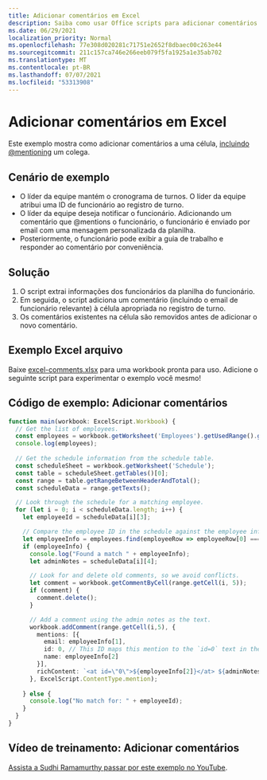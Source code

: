 ```yaml
---
title: Adicionar comentários em Excel
description: Saiba como usar Office scripts para adicionar comentários em uma planilha.
ms.date: 06/29/2021
localization_priority: Normal
ms.openlocfilehash: 77e308d020281c71751e2652f8dbaec00c263e44
ms.sourcegitcommit: 211c157ca746e266eeb079f5fa1925a1e35ab702
ms.translationtype: MT
ms.contentlocale: pt-BR
ms.lasthandoff: 07/07/2021
ms.locfileid: "53313908"
---
```

# <a name="add-comments-in-excel"></a>Adicionar comentários em Excel

Este exemplo mostra como adicionar comentários a uma célula, [incluindo @mentioning](https://support.microsoft.com/office/90701709-5dc1-41c7-aa48-b01d4a46e8c7) um colega.

## <a name="example-scenario"></a>Cenário de exemplo

* O líder da equipe mantém o cronograma de turnos. O líder da equipe atribui uma ID de funcionário ao registro de turno.
* O líder da equipe deseja notificar o funcionário. Adicionando um comentário que @mentions o funcionário, o funcionário é enviado por email com uma mensagem personalizada da planilha.
* Posteriormente, o funcionário pode exibir a guia de trabalho e responder ao comentário por conveniência.

## <a name="solution"></a>Solução

1. O script extrai informações dos funcionários da planilha do funcionário.
1. Em seguida, o script adiciona um comentário (incluindo o email de funcionário relevante) à célula apropriada no registro de turno.
1. Os comentários existentes na célula são removidos antes de adicionar o novo comentário.

## <a name="sample-excel-file"></a>Exemplo Excel arquivo

Baixe <a href="excel-comments.xlsx">excel-comments.xlsx</a> para uma workbook pronta para uso. Adicione o seguinte script para experimentar o exemplo você mesmo!

## <a name="sample-code-add-comments"></a>Código de exemplo: Adicionar comentários

```TypeScript
function main(workbook: ExcelScript.Workbook) {
  // Get the list of employees.
  const employees = workbook.getWorksheet('Employees').getUsedRange().getTexts();
  console.log(employees); 
  
  // Get the schedule information from the schedule table.
  const scheduleSheet = workbook.getWorksheet('Schedule');
  const table = scheduleSheet.getTables()[0];
  const range = table.getRangeBetweenHeaderAndTotal();
  const scheduleData = range.getTexts();

  // Look through the schedule for a matching employee.
  for (let i = 0; i < scheduleData.length; i++) {
    let employeeId = scheduleData[i][3];

    // Compare the employee ID in the schedule against the employee information table.
    let employeeInfo = employees.find(employeeRow => employeeRow[0] === employeeId);
    if (employeeInfo) {
      console.log("Found a match " + employeeInfo);
      let adminNotes = scheduleData[i][4];

      // Look for and delete old comments, so we avoid conflicts.
      let comment = workbook.getCommentByCell(range.getCell(i, 5));
      if (comment) {
        comment.delete();
      }

      // Add a comment using the admin notes as the text.
      workbook.addComment(range.getCell(i,5), {
        mentions: [{
          email: employeeInfo[1],
          id: 0, // This ID maps this mention to the `id=0` text in the comment.
          name: employeeInfo[2]
        }],
        richContent: `<at id=\"0\">${employeeInfo[2]}</at> ${adminNotes}`
      }, ExcelScript.ContentType.mention);        
      
    } else {
      console.log("No match for: " + employeeId);
    }
  }
}
```

## <a name="training-video-add-comments"></a>Vídeo de treinamento: Adicionar comentários

[Assista a Sudhi Ramamurthy passar por este exemplo no YouTube](https://youtu.be/CpR78nkaOFw).
